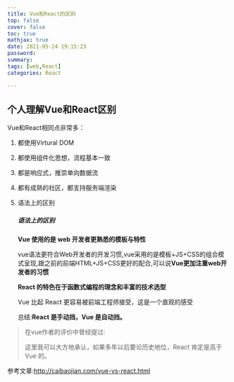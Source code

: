 ```yaml
---
title: Vue和React的区别
top: false
cover: false
toc: true
mathjax: true
date: 2021-05-24 19:15:23
password:
summary:
tags: [web,React]
categories: React

---
```




## 个人理解Vue和React区别

 Vue和React相同点非常多：

1. 都使用Virtural DOM

2. 都使用组件化思想，流程基本一致

3. 都是响应式，推崇单向数据流

4. 都有成熟的社区，都支持服务端渲染

5. 语法上的区别

   ##### 语法上的区别

   **Vue 使用的是 web 开发者更熟悉的模板与特性**

   vue语法更符合Web开发者的开发习惯,vue采用的是模板+JS+CSS的组合模式呈现,跟之前的前端HTML+JS+CSS更好的配合,可以说**Vue更加注重web开发者的习惯**

   **React 的特色在于函数式编程的理念和丰富的技术选型**

   Vue 比起 React 更容易被前端工程师接受，这是一个直观的感受

   总结:**React 是手动挡，Vue 是自动挡。**

> 在vue作者的评价中曾经提过:
>
> 这里我可以大方地承认，如果多年以后要论历史地位，React 肯定是高于 Vue 的。









参考文章:http://caibaojian.com/vue-vs-react.html